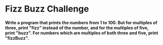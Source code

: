 # Fizz Buzz Challenge


#### Write a program that prints the numbers from 1 to 100. But for multiples of three, print "fizz" instead of the number, and for the multiples of five, print "buzz". For numbers which are multiples of both three and five, print "fizzBuzz".